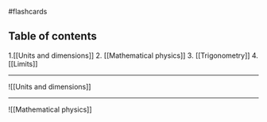 #flashcards 
## Table of contents
1.[[Units and dimensions]]
2. [[Mathematical physics]]
3. [[Trigonometry]]
4.[[Limits]]


---

![[Units and dimensions]]

---
![[Mathematical physics]]